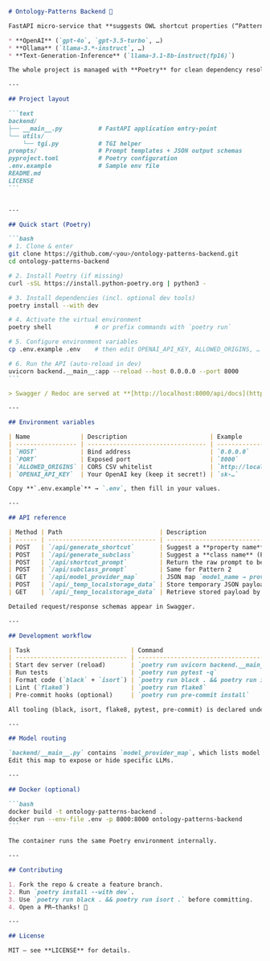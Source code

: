 ````markdown
# Ontology-Patterns Backend 🧩

FastAPI micro-service that **suggests OWL shortcut properties (“Pattern 1”) and subclass names (“Pattern 2”)** by routing prompts to several LLM providers:

* **OpenAI** (`gpt-4o`, `gpt-3.5-turbo`, …)
* **Ollama** (`llama-3.*-instruct`, …)
* **Text-Generation-Inference** (`llama-3.1-8b-instruct(fp16)`)

The whole project is managed with **Poetry** for clean dependency resolution and reproducible installs.

---

## Project layout

```text
backend/
├── __main__.py          # FastAPI application entry-point
└── utils/
    └── tgi.py           # TGI helper
prompts/                 # Prompt templates + JSON output schemas
pyproject.toml           # Poetry configuration
.env.example             # Sample env file
README.md
LICENSE
```


---

## Quick start (Poetry)

```bash
# 1. Clone & enter
git clone https://github.com/<you>/ontology-patterns-backend.git
cd ontology-patterns-backend

# 2. Install Poetry (if missing)
curl -sSL https://install.python-poetry.org | python3 -

# 3. Install dependencies (incl. optional dev tools)
poetry install --with dev

# 4. Activate the virtual environment
poetry shell            # or prefix commands with `poetry run`

# 5. Configure environment variables
cp .env.example .env    # then edit OPENAI_API_KEY, ALLOWED_ORIGINS, …

# 6. Run the API (auto-reload in dev)
uvicorn backend.__main__:app --reload --host 0.0.0.0 --port 8000
```

> Swagger / Redoc are served at **[http://localhost:8000/api/docs](http://localhost:8000/api/docs)**

---

## Environment variables

| Name              | Description                       | Example                 |
| ----------------- | --------------------------------- | ----------------------- |
| `HOST`            | Bind address                      | `0.0.0.0`               |
| `PORT`            | Exposed port                      | `8000`                  |
| `ALLOWED_ORIGINS` | CORS CSV whitelist                | `http://localhost:3000` |
| `OPENAI_API_KEY`  | Your OpenAI key (keep it secret!) | `sk-…`                  |

Copy **`.env.example`** → `.env`, then fill in your values.

---

## API reference

| Method | Path                           | Description                                          |
| ------ | ------------------------------ | ---------------------------------------------------- |
| POST   | `/api/generate_shortcut`       | Suggest a **property name** (Pattern 1)              |
| POST   | `/api/generate_subclass`       | Suggest a **class name** (Pattern 2)                 |
| POST   | `/api/shortcut_prompt`         | Return the raw prompt to be sent (Pattern 1)         |
| POST   | `/api/subclass_prompt`         | Same for Pattern 2                                   |
| GET    | `/api/model_provider_map`      | JSON map `model_name → provider`                     |
| POST   | `/api/_temp_localstorage_data` | Store temporary JSON payload (helper for front-ends) |
| GET    | `/api/_temp_localstorage_data` | Retrieve stored payload by `uuid`                    |

Detailed request/response schemas appear in Swagger.

---

## Development workflow

| Task                            | Command                                            |
| ------------------------------- | -------------------------------------------------- |
| Start dev server (reload)       | `poetry run uvicorn backend.__main__:app --reload` |
| Run tests                       | `poetry run pytest -q`                             |
| Format code (`black` + `isort`) | `poetry run black . && poetry run isort .`         |
| Lint (`flake8`)                 | `poetry run flake8`                                |
| Pre-commit hooks (optional)     | `poetry run pre-commit install`                    |

All tooling (black, isort, flake8, pytest, pre-commit) is declared under the `dev` dependency group in **pyproject.toml**.

---

## Model routing

`backend/__main__.py` contains `model_provider_map`, which lists model names and the provider each one uses.
Edit this map to expose or hide specific LLMs.

---

## Docker (optional)

```bash
docker build -t ontology-patterns-backend .
docker run --env-file .env -p 8000:8000 ontology-patterns-backend
```

The container runs the same Poetry environment internally.

---

## Contributing

1. Fork the repo & create a feature branch.
2. Run `poetry install --with dev`.
3. Use `poetry run black . && poetry run isort .` before committing.
4. Open a PR—thanks! 🚀

---

## License

MIT – see **LICENSE** for details.
